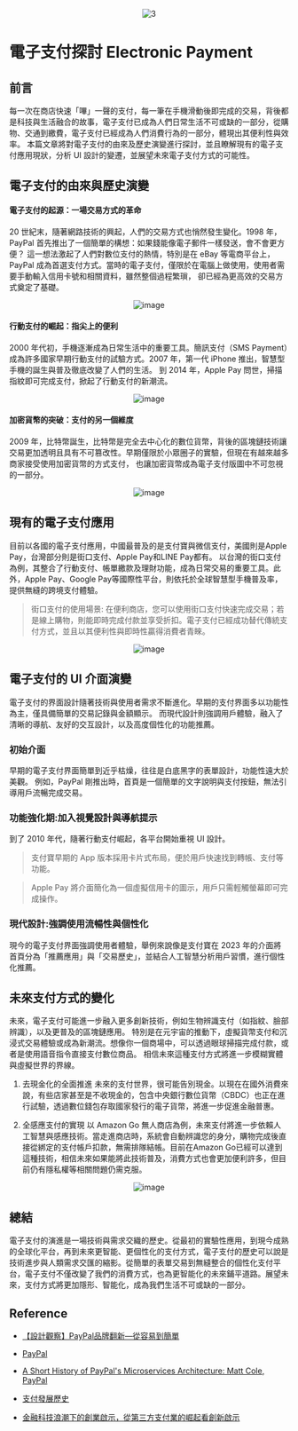 <div align=center>

![3](https://github.com/user-attachments/assets/68d7a900-107e-46d9-8d98-5010007f4201)

</div>

# 電子支付探討 Electronic Payment
## 前言
每一次在商店快速「嗶」一聲的支付，每一筆在手機滑動後即完成的交易，背後都是科技與生活融合的故事，電子支付已成為人們日常生活不可或缺的一部分，從購物、交通到繳費，電子支付已經成為人們消費行為的一部分，體現出其便利性與效率。
本篇文章將對電子支付的由來及歷史演變進行探討，並且瞭解現有的電子支付應用現狀，分析 UI 設計的變遷，並展望未來電子支付方式的可能性。

## 電子支付的由來與歷史演變
#### 電子支付的起源：一場交易方式的革命
20 世紀末，隨著網路技術的興起，人們的交易方式也悄然發生變化。1998 年，PayPal 首先推出了一個簡單的構想：如果錢能像電子郵件一樣發送，會不會更方便？
這一想法激起了人們對數位支付的熱情，特別是在 eBay 等電商平台上，PayPal 成為首選支付方式。當時的電子支付，僅限於在電腦上做使用，使用者需要手動輸入信用卡號和相關資料，雖然整個過程繁瑣，
卻已經為更高效的交易方式奠定了基礎。
<div align=center>
  
![image](https://github.com/user-attachments/assets/9bf17b85-eb6b-42b3-8704-2a90d5369ac0)

</div>

#### 行動支付的崛起：指尖上的便利
2000 年代初，手機逐漸成為日常生活中的重要工具。簡訊支付（SMS Payment）成為許多國家早期行動支付的試驗方式。2007 年，第一代 iPhone 推出，智慧型手機的誕生與普及徹底改變了人們的生活。
到 2014 年，Apple Pay 問世，掃描指紋即可完成支付，掀起了行動支付的新潮流。
<div align=center>

![image](https://github.com/user-attachments/assets/cda9ea47-4042-4fca-abb4-76498aa43140)

</div>

#### 加密貨幣的突破：支付的另一個維度
2009 年，比特幣誕生，比特幣是完全去中心化的數位貨幣，背後的區塊鏈技術讓交易更加透明且具有不可篡改性。早期僅限於小眾圈子的實驗，但現在有越來越多商家接受使用加密貨幣的方式支付，
也讓加密貨幣成為電子支付版圖中不可忽視的一部分。
<div align=center>
  
![image](https://github.com/user-attachments/assets/93a8a40d-3295-4fec-9472-f23679ab7af6)

</div>

## 現有的電子支付應用
目前以各國的電子支付應用，中國最普及的是支付寶與微信支付，美國則是Apple Pay，台灣部分則是街口支付、Apple Pay和LINE Pay都有。
以台灣的街口支付為例，其整合了行動支付、帳單繳款及理財功能，成為日常交易的重要工具。此外，Apple Pay、Google Pay等國際性平台，則依托於全球智慧型手機普及率，提供無縫的跨境支付體驗。
> 街口支付的使用場景:
在便利商店，您可以使用街口支付快速完成交易；若是線上購物，則能即時完成付款並享受折扣。電子支付已經成功替代傳統支付方式，並且以其便利性與即時性贏得消費者青睞。
<div align=center>
  
![image](https://github.com/user-attachments/assets/e4d03cbe-5a74-4971-8c81-bf32fae9c461)

</div>

## 電子支付的 UI 介面演變
電子支付的界面設計隨著技術與使用者需求不斷進化。早期的支付界面多以功能性為主，僅具備簡單的交易記錄與金額顯示。
而現代設計則強調用戶體驗，融入了清晰的導航、友好的交互設計，以及高度個性化的功能推薦。

### 初始介面
早期的電子支付界面簡單到近乎枯燥，往往是白底黑字的表單設計，功能性遠大於美觀。
例如，PayPal 剛推出時，首頁是一個簡單的文字說明與支付按鈕，無法引導用戶流暢完成交易。

### 功能強化期:加入視覺設計與導航提示
到了 2010 年代，隨著行動支付崛起，各平台開始重視 UI 設計。

> 支付寶早期的 App 版本採用卡片式布局，便於用戶快速找到轉帳、支付等功能。

> Apple Pay 將介面簡化為一個虛擬信用卡的圖示，用戶只需輕觸螢幕即可完成操作。

### 現代設計:強調使用流暢性與個性化
現今的電子支付界面強調使用者體驗，舉例來說像是支付寶在 2023 年的介面將首頁分為「推薦應用」與「交易歷史」，並結合人工智慧分析用戶習慣，進行個性化推薦。

## 未來支付方式的變化
未來，電子支付可能進一步融入更多創新技術，例如生物辨識支付（如指紋、臉部辨識），以及更普及的區塊鏈應用。
特別是在元宇宙的推動下，虛擬貨幣支付和沉浸式交易體驗或成為新潮流。想像你一個商場中，可以透過眼球掃描完成付款，或者是使用語音指令直接支付數位商品。
相信未來這種支付方式將進一步模糊實體與虛擬世界的界線。

1. 去現金化的全面推進
未來的支付世界，很可能告別現金。以現在在國外消費來說，有些店家甚至是不收現金的，包含中央銀行數位貨幣（CBDC）也正在進行試驗，透過數位錢包存取國家發行的電子貨幣，將進一步促進金融普惠。

2. 全感應支付的實現
以 Amazon Go 無人商店為例，未來支付將進一步依賴人工智慧與感應技術。當走進商店時，系統會自動辨識您的身分，購物完成後直接從綁定的支付帳戶扣款，無需排隊結帳。目前在Amazon Go已經可以達到這種技術，相信未來如果能將此技術普及，消費方式也會更加便利許多，但目前仍有隱私權等相關問題仍需克服。

<div align=center>

![image](https://github.com/user-attachments/assets/78f58f03-7c2e-4281-8055-09892c78b140)

</div>

## 總結
電子支付的演進是一場技術與需求交織的歷史。從最初的實驗性應用，到現今成熟的全球化平台，再到未來更智能、更個性化的支付方式，電子支付的歷史可以說是技術進步與人類需求交匯的縮影。從簡單的表單交易到無縫整合的個性化支付平台，電子支付不僅改變了我們的消費方式，也為更智能化的未來鋪平道路。展望未來，支付方式將更加隱形、智能化，成為我們生活不可或缺的一部分。

## Reference 
- [【設計觀察】PayPal品牌翻新—從容易到簡單](https://huangruilin.tw/2024/10/07/%E8%A8%AD%E8%A8%88%E8%A7%80%E5%AF%9Fpaypal%E5%93%81%E7%89%8C%E7%BF%BB%E6%96%B0-%E5%BE%9E%E5%AE%B9%E6%98%93%E5%88%B0%E7%B0%A1%E5%96%AE/)

- [PayPal](https://www.pentagram.com/work/paypal/story)

- [A Short History of PayPal's Microservices Architecture: Matt Cole, PayPal ](https://www.youtube.com/watch?v=KwTxhG4OMlI)

- [支付發展歷史](https://www.markreadfintech.com/p/929)

- [金融科技浪潮下的創業啟示，從第三方支付業的崛起看創新啟示](https://bryan.law/bm-third-party-payment/)
